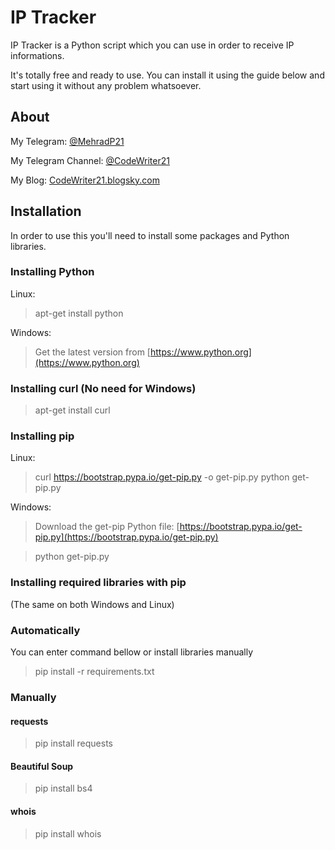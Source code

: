# IP Tracker

IP Tracker is a Python script which you can use in order to receive IP informations.

It's totally free and ready to use. You can install it using the guide below and start using it without any problem whatsoever.

## About

My Telegram: [@MehradP21](https://t.me/MehradP21)

My Telegram Channel: [@CodeWriter21](https://t.me/CodeWriter21)

My Blog: [CodeWriter21.blogsky.com](http://CodeWriter21.blogsky.com)

## Installation

In order to use this you'll need to install some packages and Python libraries.

### Installing Python

Linux:
> apt-get install python

Windows:
> Get the latest version from [https://www.python.org](https://www.python.org)

### Installing curl (No need for Windows)

> apt-get install curl

### Installing pip

Linux:
> curl https://bootstrap.pypa.io/get-pip.py -o get-pip.py
> python get-pip.py

Windows:
> Download the get-pip Python file: [https://bootstrap.pypa.io/get-pip.py](https://bootstrap.pypa.io/get-pip.py)

> python get-pip.py

### Installing required libraries with pip 
(The same on both Windows and Linux)

### Automatically
You can enter command bellow or install libraries manually

> pip install -r requirements.txt

### Manually

#### requests

> pip install requests

#### Beautiful Soup

> pip install bs4

#### whois

> pip install whois
